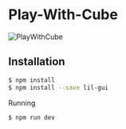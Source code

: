 # Play-With-Cube




![PlayWithCube](https://user-images.githubusercontent.com/90138353/210181197-c1014412-4ad8-434d-a4ef-f3aecb10a1d1.PNG)



## Installation


```sh
$ npm install 
$ npm install --save lil-gui
```
Running
```sh
$ npm run dev
```
